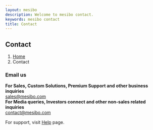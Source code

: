 ```yaml
---
layout: mesibo
description: Welcome to mesibo contact.
keywords: mesibo contact
title: Contact
---
```


<section class="page-header ">
<div class="container">
<h1>Contact</h1>
<ol class="breadcrumb">
<li><a href="/">Home</a></li>
<li><a>Contact</a></li>
</ol>
</div>
</section>
<section>
<div class="container">
<div class="row">
<div class="col-md-12 col-sm-12">													
<h3>Email us</h3>
<p>
<span class="block"><strong>For Sales, Custom Solutions, Premium Support and other business inquiries</strong> <br /><i class="fa fa-envelope"></i> <a href="mailto:sales@mesibo.com">sales@mesibo.com</a></span><br>
<span class="block"><strong>For Media queries, Investors connect and other non-sales related inquiries</strong> <br /><i class="fa fa-envelope"></i> <a href="mailto:contact@mesibo.com">contact@mesibo.com</a></span>
</p>
<p class="size-16 margin-top-60">
For support, visit <a href="/help/">Help</a> page.
</p>
</div>
</div>	
</div>
</section>
